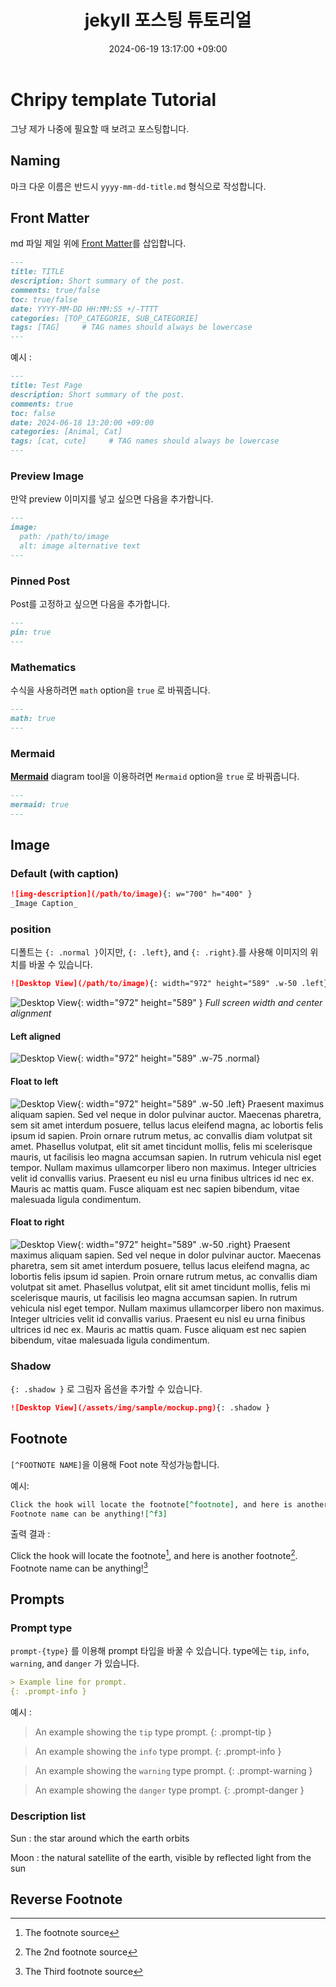 ﻿---
title: jekyll 포스팅 튜토리얼
description: Jekyll Chripy template을 사용해 포스팅하는 튜토리얼입니다. 
toc: true
comments: true
# layout: default
date: 2024-06-19 13:17:00 +09:00
categories: [Tutorial, Blog]
tags: [markdown, tutorial, jekyll chripy]     # TAG names should always be lowercase
image: /posts/20240618/devices-mockup.png
alt : Responsive rendering of Chirpy theme on multiple devices.
---


# Chripy template Tutorial

그냥 제가 나중에 필요할 때 보려고 포스팅합니다.

## Naming 

마크 다운 이름은 반드시 `yyyy-mm-dd-title.md` 형식으로 작성합니다.

## Front Matter
md 파일 제일 위에 [Front Matter](https://jekyllrb.com/docs/front-matter/)를 삽입합니다.


```markdown
---
title: TITLE
description: Short summary of the post.
comments: true/false
toc: true/false
date: YYYY-MM-DD HH:MM:SS +/-TTTT
categories: [TOP_CATEGORIE, SUB_CATEGORIE]
tags: [TAG]     # TAG names should always be lowercase
---
```

예시 : 

```markdown
---
title: Test Page
description: Short summary of the post.
comments: true
toc: false
date: 2024-06-18 13:20:00 +09:00
categories: [Animal, Cat]
tags: [cat, cute]     # TAG names should always be lowercase
---
```

### Preview Image

만약 preview 이미지를 넣고 싶으면 다음을 추가합니다.

```markdown
---
image:
  path: /path/to/image
  alt: image alternative text
---
```

### Pinned Post

Post를 고정하고 싶으면 다음을 추가합니다.

```markdown
---
pin: true
---
```

### Mathematics
수식을 사용하려면 `math` option을 `true` 로 바꿔줍니다.

```markdown
---
math: true
---
```


### Mermaid
[**Mermaid**](https://github.com/mermaid-js/mermaid) diagram tool을 이용하려면 `Mermaid` option을 `true` 로 바꿔줍니다.

```markdown
---
mermaid: true
---
```


## Image

### Default (with caption)

```markdown
![img-description](/path/to/image){: w="700" h="400" }
_Image Caption_
```

### position
디폴트는 `{: .normal }`이지만, `{: .left}`, and `{: .right}`.를 사용해 이미지의 위치를 바꿀 수 있습니다.

```markdown
![Desktop View](/path/to/image){: width="972" height="589" .w-50 .left}
```

![Desktop View](/posts/20240618/mockup.png){: width="972" height="589" }
_Full screen width and center alignment_

#### Left aligned

![Desktop View](/posts/20240618/mockup.png){: width="972" height="589" .w-75 .normal}

#### Float to left
![Desktop View](/posts/20240618/mockup.png){: width="972" height="589" .w-50 .left}
Praesent maximus aliquam sapien. Sed vel neque in dolor pulvinar auctor. Maecenas pharetra, sem sit amet interdum posuere, tellus lacus eleifend magna, ac lobortis felis ipsum id sapien. Proin ornare rutrum metus, ac convallis diam volutpat sit amet. Phasellus volutpat, elit sit amet tincidunt mollis, felis mi scelerisque mauris, ut facilisis leo magna accumsan sapien. In rutrum vehicula nisl eget tempor. Nullam maximus ullamcorper libero non maximus. Integer ultricies velit id convallis varius. Praesent eu nisl eu urna finibus ultrices id nec ex. Mauris ac mattis quam. Fusce aliquam est nec sapien bibendum, vitae malesuada ligula condimentum.

#### Float to right

![Desktop View](/posts/20240618/mockup.png){: width="972" height="589" .w-50 .right}
Praesent maximus aliquam sapien. Sed vel neque in dolor pulvinar auctor. Maecenas pharetra, sem sit amet interdum posuere, tellus lacus eleifend magna, ac lobortis felis ipsum id sapien. Proin ornare rutrum metus, ac convallis diam volutpat sit amet. Phasellus volutpat, elit sit amet tincidunt mollis, felis mi scelerisque mauris, ut facilisis leo magna accumsan sapien. In rutrum vehicula nisl eget tempor. Nullam maximus ullamcorper libero non maximus. Integer ultricies velit id convallis varius. Praesent eu nisl eu urna finibus ultrices id nec ex. Mauris ac mattis quam. Fusce aliquam est nec sapien bibendum, vitae malesuada ligula condimentum.



### Shadow 
`{: .shadow }` 로 그림자 옵션을 추가할 수 있습니다.

```markdown
![Desktop View](/assets/img/sample/mockup.png){: .shadow }
```
<!-- 
### video

아래 문법으로 내가 좋아하는 침아저씨도 불러올 수 있다.

```markdown
{% include embed/youtube.html id='hnanNlDbsE4' %}
``` -->

<!-- {% include embed/youtube.html id='hnanNlDbsE4' %} -->

## Footnote
`[^FOOTNOTE NAME]`을 이용해 Foot note 작성가능합니다.

예시:

```markdown
Click the hook will locate the footnote[^footnote], and here is another footnote[^fn-nth-2].
Footnote name can be anything![^f3]
``` 
출력 결과 :

Click the hook will locate the footnote[^footnote], and here is another footnote[^fn-nth-2].
Footnote name can be anything![^f3]





## Prompts

### Prompt type

`prompt-{type}` 를 이용해 prompt 타입을 바꿀 수 있습니다. 
type에는 `tip`, `info`, `warning`, and `danger` 가 있습니다.

```markdown
> Example line for prompt.
{: .prompt-info }
```

예시 : 

> An example showing the `tip` type prompt.
{: .prompt-tip }

> An example showing the `info` type prompt.
{: .prompt-info }

> An example showing the `warning` type prompt.
{: .prompt-warning }

> An example showing the `danger` type prompt.
{: .prompt-danger }


### Description list

Sun
: the star around which the earth orbits

Moon
: the natural satellite of the earth, visible by reflected light from the sun





## Reverse Footnote
[^footnote]: The footnote source
[^fn-nth-2]: The 2nd footnote source
[^f3]: The Third footnote source

